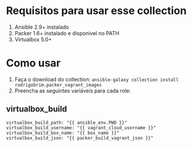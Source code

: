 # Requisitos para usar esse collection

1. Ansible 2.9+ instalado
2. Packer 1.6+ instalado e disponível no PATH
3. Virtualbox 5.0+

# Como usar

1. Faça o download do collection: `ansible-galaxy collection install rodrigobrim.packer_vagrant_images`
2. Preencha as seguintes variáveis para cada role:

## virtualbox_build
```
virtualbox_build_path: "{{ ansible_env.PWD }}"
virtualbox_build_username: "{{ vagrant_cloud_username }}"
virtualbox_build_box_name: "{{ box_name }}"
virtualbox_build_json: "{{ packer_build_vagrant_json }}"
```
